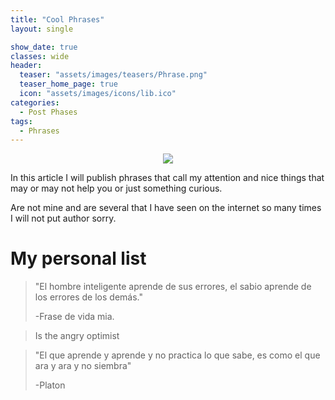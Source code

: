 ```yaml
---
title: "Cool Phrases"
layout: single

show_date: true
classes: wide
header:
  teaser: "assets/images/teasers/Phrase.png"
  teaser_home_page: true
  icon: "assets/images/icons/lib.ico"
categories:
  - Post Phases
tags:
  - Phrases
---
```


<p align="center">
<img src="https://raw.githubusercontent.com/Wiinsad/winsad/master/assets/images/assets/images/teasers/Phrase.png">
</p>

In this article I will publish phrases that call my attention and nice things that may or may not help you or just something curious.

Are not mine and are several that I have seen on the internet so many times I will not put author sorry.

# My personal list

>"El hombre inteligente aprende de sus errores, el sabio aprende de los errores de los demás."
>
>-Frase de vida mia.


>
>Is the angry optimist
>


>"El que aprende y aprende y no practica lo que sabe, es como el que ara y ara y no siembra"
>
>-Platon
